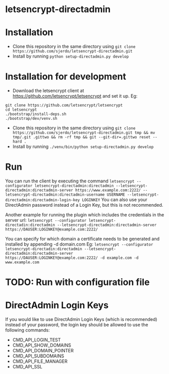 # letsencrypt-directadmin
# Installation
* Clone this repository in the same directory using `git clone https://github.com/sjerdo/letsencrypt-directadmin.git`
* Install by running `python setup-directadmin.py develop`

# Installation for development
* Download the letsencrypt client at https://github.com/letsencrypt/letsencrypt and set it up.
  Eg:
```
git clone https://github.com/letsencrypt/letsencrypt
cd letsencrypt
./bootstrap/install-deps.sh
./bootstrap/dev/venv.sh
```
* Clone this repository in the same directory using `git clone https://github.com/sjerdo/letsencrypt-directadmin.git tmp && mv tmp/.git .gittwo && rm -rf tmp && git --git-dir=.gittwo reset --hard .`
* Install by running `./venv/bin/python setup-directadmin.py develop`

# Run
You can run the client by executing the command
```letsencrypt --configurator letsencrypt-directadmin:directadmin --letsencrypt-directadmin:directadmin-server https://www.example.com:2222/ --letsencrypt-directadmin:directadmin-username USERNAME --letsencrypt-directadmin:directadmin-login-key LOGINKEY```
You can also use your DirectAdmin password instead of a Login Key, but this is not recommended.

Another example for running the plugin which includes the credentials in the server url:
```letsencrypt --configurator letsencrypt-directadin:directadmin --letsencrypt-directadmin:directadmin-server https://DAUSER:LOGINKEY@example.com:2222/```

You can specify for which domain a certificate needs to be generated and installed by appending -d domain.com
Eg: ```letsencrypt --configurator letsencrypt-directadin:directadmin --letsencrypt-directadmin:directadmin-server https://DAUSER:LOGINKEY@example.com:2222/ -d example.com -d www.example.com```

# TODO: Run with configuration file

# DirectAdmin Login Keys
If you would like to use DirectAdmin Login Keys (which is recommended) instead of your password, the login key should be allowed to use the following commands:
* CMD_API_LOGIN_TEST
* CMD_API_SHOW_DOMAINS
* CMD_API_DOMAIN_POINTER
* CMD_API_SUBDOMAINS
* CMD_API_FILE_MANAGER
* CMD_API_SSL
